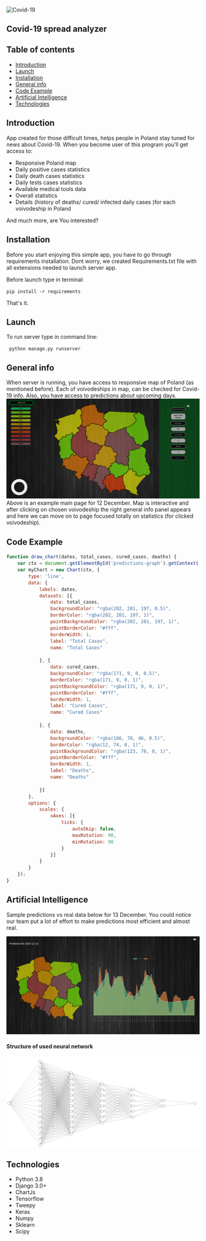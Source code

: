 <img align="center" alt="Covid-19" width="70px" src="https://www.iphronline.org/wp-content/uploads/2020/07/Untitled-1-01.png" />

## Covid-19 spread analyzer

## Table of contents

* [Introduction](#Introduction)
* [Launch](#launch)
* [Installation](#installation)
* [General info](#general-info)
* [Code Example](#code-example)
* [Artificial Intelligence](#artificial-intelligence)
* [Technologies](#technologies)

## Introduction

App created for those difficult times, helps people in Poland stay tuned for news about Covid-19. When you become user
of this program you'll get access to:

* Responsive Poland map
* Daily positive cases statistics
* Daily death cases statistics
* Daily tests cases statistics
* Available medical tools data
* Overall statistics
* Details (history of deaths/ cured/ infected daily cases )for each voivodeship in Poland

And much more, are You interested?

## Installation

Before you start enjoying this simple app, you have to go through requirements installation. Dont worry, we created
Requirements.txt file with all extensions needed to launch server app.

Before launch type in terminal:

```shell
pip install -r requirements
```

That's it.

## Launch

To run server type in command line:

```shell
 python manage.py runserver
 ```

## General info

When server is running,
you have access to responsive map of Poland (as mentioned before). Each of voivodeships in map,
can be checked for Covid-19 info.
Also, you have access to predictions about upcoming days.
![](static/img/screenshots/main_page.png)
Above is an example main page for 12 December.
Map is interactive and after clicking on chosen 
 voivodeship the right general info panel appears and here
we can move on to page focused totally on statistics (for clicked voivodeship).

## Code Example

```javascript
function draw_chart(dates, total_cases, cured_cases, deaths) {
    var ctx = document.getElementById('predictions-graph').getContext('2d');
    var myChart = new Chart(ctx, {
        type: 'line',
        data: {
            labels: dates,
            datasets: [{
                data: total_cases,
                backgroundColor: "rgba(202, 201, 197, 0.5)",
                borderColor: "rgba(202, 201, 197, 1)",
                pointBackgroundColor: "rgba(202, 201, 197, 1)",
                pointBorderColor: "#fff",
                borderWidth: 1,
                label: "Total Cases",
                name: "Total Cases"

            }, {
                data: cured_cases,
                backgroundColor: "rgba(171, 9, 0, 0.5)",
                borderColor: "rgba(171, 9, 0, 1)",
                pointBackgroundColor: "rgba(171, 9, 0, 1)",
                pointBorderColor: "#fff",
                borderWidth: 1,
                label: "Cured Cases",
                name: "Cured Cases"

            }, {
                data: deaths,
                backgroundColor: "rgba(166, 78, 46, 0.5)",
                borderColor: "rgba(12, 74, 0, 1)",
                pointBackgroundColor: "rgba(123, 76, 0, 1)",
                pointBorderColor: "#fff",
                borderWidth: 1,
                label: "Deaths",
                name: "Deaths"

            }]
        },
        options: {
            scales: {
                xAxes: [{
                    ticks: {
                        autoSkip: false,
                        maxRotation: 90,
                        minRotation: 90
                    }
                }]
            }
        }
    });
}
```

## Artificial Intelligence

Sample predictions vs real data below for 13 December. 
You could notice our team put a lot of 
effort to make predictions most efficient and
almost real.

![](static/img/screenshots/preds_scr.png)

#### Structure of used neural network
![](static/img/screenshots/cnn.png)
## Technologies
- Python 3.8
- Django 3.0+
- ChartJs
- Tensorflow
- Tweepy
- Keras
- Numpy
- Sklearn
- Scipy


